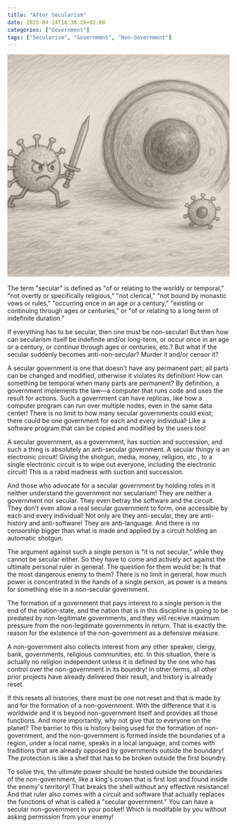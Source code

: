 ```yaml
---
title: "After Secularism"
date: 2025-04-24T16:38:28+02:00
categories: ["Government"]
tags: ["Secularism", "Government", "Non-Government"]
---
```

![Secularism](after-secularism.png)

The term "secular" is defined as "of or relating to the worldly or temporal," "not overtly or specifically religious," "not clerical," "not bound by monastic vows or rules," "occurring once in an age or a century," "existing or continuing through ages or centuries," or "of or relating to a long term of indefinite duration."

If everything has to be secular, then one must be non-secular! But then how can secularism itself be indefinite and/or long-term, or occur once in an age or a century, or continue through ages or centuries, etc.? But what if the secular suddenly becomes anti-non-secular? Murder it and/or censor it?

A secular government is one that doesn't have any permanent part; all parts can be changed and modified, otherwise it violates its definition! How can something be temporal when many parts are permanent? By definition, a government implements the law—a computer that runs code and uses the result for actions. Such a government can have replicas, like how a computer program can run over multiple nodes, even in the same data center! There is no limit to how many secular governments could exist; there could be one government for each and every individual! Like a software program that can be copied and modified by the users too!

A secular government, as a government, has suction and succession, and such a thing is absolutely an anti-secular government. A secular thingy is an electronic circuit! Giving the shotgun, media, money, religion, etc., to a single electronic circuit is to wipe out everyone, including the electronic circuit! This is a rabid madness with suction and succession.

And those who advocate for a secular government by holding roles in it neither understand the government nor secularism! They are neither a government nor secular. They even betray the software and the circuit. They don't even allow a real secular government to form, one accessible by each and every individual! Not only are they anti-secular, they are anti-history and anti-software! They are anti-language. And there is no censorship bigger than what is made and applied by a circuit holding an automatic shotgun.

The argument against such a single person is "it is not secular," while they cannot be secular either. So they have to come and actively act against the ultimate personal ruler in general. The question for them would be: Is that the most dangerous enemy to them? There is no limit in general, how much power is concentrated in the hands of a single person, as power is a means for something else in a non-secular government.

The formation of a government that pays interest to a single person is the end of the nation-state, and the nation that is in this discipline is going to be predated by non-legitimate governments, and they will receive maximum pressure from the non-legitimate governments in return. That is exactly the reason for the existence of the non-government as a defensive measure.

A non-government also collects interest from any other speaker, clergy, bank, governments, religious communities, etc. In this situation, there is actually no religion independent unless it is defined by the one who has control over the non-government in its boundry! In other terms, all other prior projects have already delivered their result, and history is already reset.

If this resets all histories, there must be one not reset and that is made by and for the formation of a non-government. With the difference that it is worldwide and it is beyond non-government itself and provides all those functions. And more importantly, why not give that to everyone on the planet? The barrier to this is history being used for the formation of non-government, and the non-government is formed inside the boundaries of a region, under a local name, speaks in a local language, and comes with traditions that are already opposed by governments outside the boundary! The protection is like a shell that has to be broken outside the first boundry.

To solve this, the ultimate power should be hosted outside the boundaries of the non-government, like a king's crown that is first lost and found inside the enemy's territory! That breaks the shell without any effective resistance! And that ruler also comes with a circuit and software that actually replaces the functions of what is called a "secular government." You can have a secular non-government in your pocket! Which is modifable by you without asking permission from your enemy!
